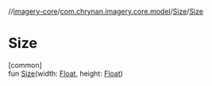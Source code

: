 //[imagery-core](../../../index.md)/[com.chrynan.imagery.core.model](../index.md)/[Size](index.md)/[Size](-size.md)

# Size

[common]\
fun [Size](-size.md)(width: [Float](https://kotlinlang.org/api/latest/jvm/stdlib/kotlin/-float/index.html), height: [Float](https://kotlinlang.org/api/latest/jvm/stdlib/kotlin/-float/index.html))
